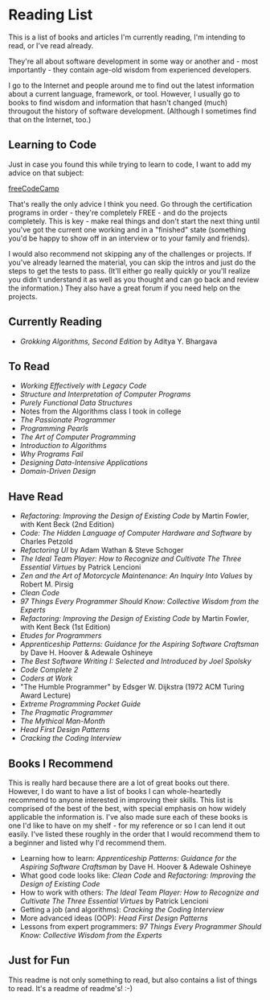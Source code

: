 # Reading List
This is a list of books and articles I'm currently reading, I'm intending to read, or I've read already.

They're all about software development in some way or another and - most importantly - they 
contain age-old wisdom from experienced developers.

I go to the Internet and people around me to find out the latest information about a current 
language, framework, or tool. However, I usually go to books to find wisdom and information that hasn't 
changed (much) througout the history of software development. (Although I sometimes find that on the Internet, too.)

## Learning to Code
Just in case you found this while trying to learn to code, I want to add my advice on that subject:

[freeCodeCamp](https://www.freecodecamp.org/learn/)

That's really the only advice I think you need. Go through the certification programs in order - they're 
completely FREE - and do the projects completely. This is key - make real things and don't start the next 
thing until you've got the current one working and in a "finished" state (something you'd be happy to show 
off in an interview or to your family and friends).

I would also recommend not skipping any of the challenges or projects. If you've already learned the material, 
you can skip the intros and just do the steps to get the tests to pass. (It'll either go really quickly or 
you'll realize you didn't understand it as well as you thought and can go back and review the information.) 
They also have a great forum if you need help on the projects.

## Currently Reading
- *Grokking Algorithms, Second Edition* by Aditya Y. Bhargava

## To Read
- *Working Effectively with Legacy Code*
- *Structure and Interpretation of Computer Programs*
- *Purely Functional Data Structures*
- Notes from the Algorithms class I took in college
- *The Passionate Programmer*
- *Programming Pearls*
- *The Art of Computer Programming*
- *Introduction to Algorithms*
- *Why Programs Fail*
- *Designing Data-Intensive Applications*
- *Domain-Driven Design*

## Have Read
- *Refactoring: Improving the Design of Existing Code* by Martin Fowler, with Kent Beck (2nd Edition)
- *Code: The Hidden Language of Computer Hardware and Software* by Charles Petzold
- *Refactoring UI* by Adam Wathan & Steve Schoger
- *The Ideal Team Player: How to Recognize and Cultivate The Three Essential Virtues* by Patrick Lencioni
- *Zen and the Art of Motorcycle Maintenance: An Inquiry Into Values* by Robert M. Pirsig
- *Clean Code*
- *97 Things Every Programmer Should Know: Collective Wisdom from the Experts*
- *Refactoring: Improving the Design of Existing Code* by Martin Fowler, with Kent Beck (1st Edition)
- *Etudes for Programmers*
- *Apprenticeship Patterns: Guidance for the Aspiring Software Craftsman* by Dave H. Hoover & Adewale Oshineye
- *The Best Software Writing I: Selected and Introduced by Joel Spolsky*
- *Code Complete 2*
- *Coders at Work*
- "The Humble Programmer" by Edsger W. Dijkstra (1972 ACM Turing Award Lecture)
- *Extreme Programming Pocket Guide*
- *The Pragmatic Programmer*
- *The Mythical Man-Month*
- *Head First Design Patterns*
- *Cracking the Coding Interview*

## Books I Recommend
This is really hard because there are a lot of great books out there. 
However, I do want to have a list of books I can whole-heartedly recommend to anyone interested in improving their skills.
This list is comprised of the best of the best, with special emphasis on how widely applicable the information is.
I've also made sure each of these books is one I'd like to have on my shelf - for my reference or so I can lend it out easily.
I've listed these roughly in the order that I would recommend them to a beginner and listed why I'd recommend them.

- Learning how to learn: *Apprenticeship Patterns: Guidance for the Aspiring Software Craftsman* by Dave H. Hoover & Adewale Oshineye
- What good code looks like: *Clean Code* and *Refactoring: Improving the Design of Existing Code*
- How to work with others: *The Ideal Team Player: How to Recognize and Cultivate The Three Essential Virtues* by Patrick Lencioni
- Getting a job (and algorithms): *Cracking the Coding Interview*
- More advanced ideas (OOP): *Head First Design Patterns*
- Lessons from expert programmers: *97 Things Every Programmer Should Know: Collective Wisdom from the Experts*

## Just for Fun
This readme is not only something to read, 
but also contains a list of things to read. It's a readme of readme's! :-)
